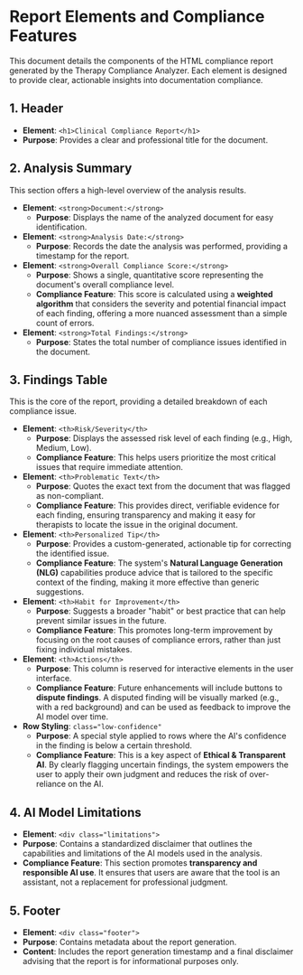 # Report Elements and Compliance Features

This document details the components of the HTML compliance report generated by the Therapy Compliance Analyzer. Each element is designed to provide clear, actionable insights into documentation compliance.

## 1. Header
- **Element**: `<h1>Clinical Compliance Report</h1>`
- **Purpose**: Provides a clear and professional title for the document.

## 2. Analysis Summary
This section offers a high-level overview of the analysis results.

- **Element**: `<strong>Document:</strong>`
  - **Purpose**: Displays the name of the analyzed document for easy identification.
- **Element**: `<strong>Analysis Date:</strong>`
  - **Purpose**: Records the date the analysis was performed, providing a timestamp for the report.
- **Element**: `<strong>Overall Compliance Score:</strong>`
  - **Purpose**: Shows a single, quantitative score representing the document's overall compliance level.
  - **Compliance Feature**: This score is calculated using a **weighted algorithm** that considers the severity and potential financial impact of each finding, offering a more nuanced assessment than a simple count of errors.
- **Element**: `<strong>Total Findings:</strong>`
  - **Purpose**: States the total number of compliance issues identified in the document.

## 3. Findings Table
This is the core of the report, providing a detailed breakdown of each compliance issue.

- **Element**: `<th>Risk/Severity</th>`
  - **Purpose**: Displays the assessed risk level of each finding (e.g., High, Medium, Low).
  - **Compliance Feature**: This helps users prioritize the most critical issues that require immediate attention.
- **Element**: `<th>Problematic Text</th>`
  - **Purpose**: Quotes the exact text from the document that was flagged as non-compliant.
  - **Compliance Feature**: This provides direct, verifiable evidence for each finding, ensuring transparency and making it easy for therapists to locate the issue in the original document.
- **Element**: `<th>Personalized Tip</th>`
  - **Purpose**: Provides a custom-generated, actionable tip for correcting the identified issue.
  - **Compliance Feature**: The system's **Natural Language Generation (NLG)** capabilities produce advice that is tailored to the specific context of the finding, making it more effective than generic suggestions.
- **Element**: `<th>Habit for Improvement</th>`
  - **Purpose**: Suggests a broader "habit" or best practice that can help prevent similar issues in the future.
  - **Compliance Feature**: This promotes long-term improvement by focusing on the root causes of compliance errors, rather than just fixing individual mistakes.
- **Element**: `<th>Actions</th>`
  - **Purpose**: This column is reserved for interactive elements in the user interface.
  - **Compliance Feature**: Future enhancements will include buttons to **dispute findings**. A disputed finding will be visually marked (e.g., with a red background) and can be used as feedback to improve the AI model over time.
- **Row Styling**: `class="low-confidence"`
  - **Purpose**: A special style applied to rows where the AI's confidence in the finding is below a certain threshold.
  - **Compliance Feature**: This is a key aspect of **Ethical & Transparent AI**. By clearly flagging uncertain findings, the system empowers the user to apply their own judgment and reduces the risk of over-reliance on the AI.

## 4. AI Model Limitations
- **Element**: `<div class="limitations">`
- **Purpose**: Contains a standardized disclaimer that outlines the capabilities and limitations of the AI models used in the analysis.
- **Compliance Feature**: This section promotes **transparency and responsible AI use**. It ensures that users are aware that the tool is an assistant, not a replacement for professional judgment.

## 5. Footer
- **Element**: `<div class="footer">`
- **Purpose**: Contains metadata about the report generation.
- **Content**: Includes the report generation timestamp and a final disclaimer advising that the report is for informational purposes only.